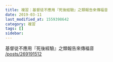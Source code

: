 ```yaml
---
title: 複習：基督徒不應用『死後經驗』之類報告來傳福音
date: 2019-03-11
last_modified_at: 1559398642
category: 複習
tags: []
sidebar: 
---
```


<p>基督徒不應用『死後經驗』之類報告來傳福音<br/>
<a href="/posts/269191512" target="_blank">/posts/269191512</a></p>
<p> </p>
